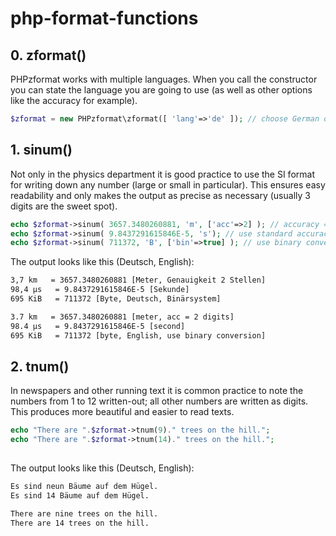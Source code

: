# php-format-functions

## 0. zformat() ##

PHPzformat works with multiple languages. When you call the constructor you can state the language you are going to use (as well as other options like the accuracy for example).  

```php
$zformat = new PHPzformat\zformat([ 'lang'=>'de' ]); // choose German output
```


## 1. sinum() ##

Not only in the physics department it is good practice to use the SI format for writing down any number (large or small in particular). This ensures easy readability and only makes the output as precise as necessary (usually 3 digits are the sweet spot).  

```php
echo $zformat->sinum( 3657.3480260881, 'm', ['acc'=>2] ); // accuracy = 2 digits 
echo $zformat->sinum( 9.8437291615846E-5, 's'); // use standard accuracy (= 3 digits)
echo $zformat->sinum( 711372, 'B', ['bin'=>true] ); // use binary conversion (instead of SI prefixes) 
```

The output looks like this (Deutsch, English):

```html
3,7 km   = 3657.3480260881 [Meter, Genauigkeit 2 Stellen]
98,4 µs   = 9.8437291615846E-5 [Sekunde]
695 KiB   = 711372 [Byte, Deutsch, Binärsystem]
```
```html
3.7 km   = 3657.3480260881 [meter, acc = 2 digits]
98.4 µs   = 9.8437291615846E-5 [second]
695 KiB   = 711372 [byte, English, use binary conversion]
```


## 2. tnum() ##

In newspapers and other running text it is common practice to note the numbers from 1 to 12 written-out; all other numbers are written as digits. This produces more beautiful and easier to read texts. 

```php
echo "There are ".$zformat->tnum(9)." trees on the hill.";
echo "There are ".$zformat->tnum(14)." trees on the hill.";
    
```

The output looks like this (Deutsch, English):

```html
Es sind neun Bäume auf dem Hügel.
Es sind 14 Bäume auf dem Hügel.
``` 
```html
There are nine trees on the hill.
There are 14 trees on the hill.
```
